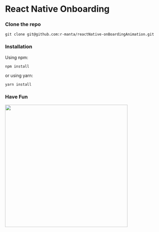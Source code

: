 # React Native Onboarding 

###  Clone the repo


```
git clone git@github.com:r-manta/reactNative-onBoardingAnimation.git
```


### Installation

Using npm:

```shell
npm install 
```

or using yarn:

```shell
yarn install
```


###  Have Fun


<img src="src/public/onboardindDemo.gif"  height="400">

